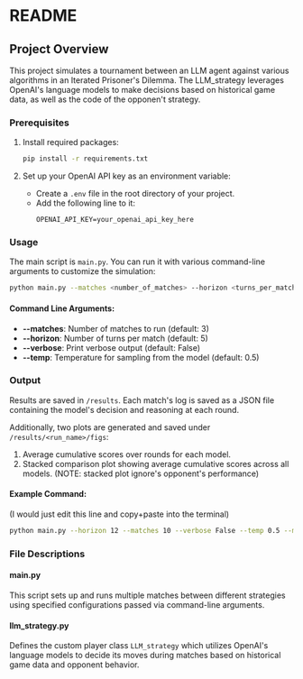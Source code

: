 # README



## Project Overview

This project simulates a tournament between an LLM agent against various algorithms in an Iterated Prisoner's Dilemma. The LLM_strategy leverages OpenAI's language models to make decisions based on historical game data, as well as the code of the opponen't strategy.


### Prerequisites

1. Install required packages:
    ```bash
    pip install -r requirements.txt
    ```

2. Set up your OpenAI API key as an environment variable:
   - Create a `.env` file in the root directory of your project.
   - Add the following line to it:
     ```
     OPENAI_API_KEY=your_openai_api_key_here
     ```

### Usage

The main script is `main.py`. You can run it with various command-line arguments to customize the simulation:

```bash
python main.py --matches <number_of_matches> --horizon <turns_per_match> --verbose <True_or_False> --temp <temperature>
```

#### Command Line Arguments:

- **--matches**: Number of matches to run (default: 3)
- **--horizon**: Number of turns per match (default: 5)
- **--verbose**: Print verbose output (default: False)
- **--temp**: Temperature for sampling from the model (default: 0.5)

### Output

Results are saved in `/results`. Each match's log is saved as a JSON file containing the model's decision and reasoning at each round.

Additionally, two plots are generated and saved under `/results/<run_name>/figs`:
1. Average cumulative scores over rounds for each model.
2. Stacked comparison plot showing average cumulative scores across all models. (NOTE: stacked plot ignore's opponent's performance)


#### Example Command:

(I would just edit this line and copy+paste into the terminal)

```bash
python main.py --horizon 12 --matches 10 --verbose False --temp 0.5 --models gpt-4o-mini gpt-4o gpt-4 --opponent Adaptive
```

### File Descriptions

#### main.py

This script sets up and runs multiple matches between different strategies using specified configurations passed via command-line arguments.

#### llm_strategy.py

Defines the custom player class `LLM_strategy` which utilizes OpenAI's language models to decide its moves during matches based on historical game data and opponent behavior.

